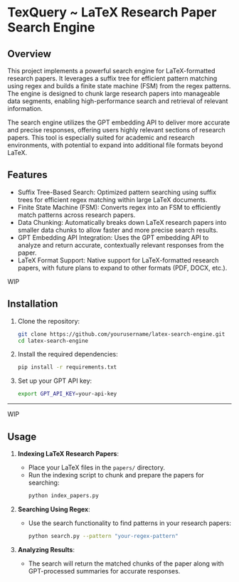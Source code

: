 # TexQuery ~ LaTeX Research Paper Search Engine

## Overview
This project implements a powerful search engine for LaTeX-formatted research papers.
It leverages a suffix tree for efficient pattern matching using regex and builds a finite state machine (FSM) from the regex patterns. 
The engine is designed to chunk large research papers into manageable data segments, 
enabling high-performance search and retrieval of relevant information.

The search engine utilizes the GPT embedding API to deliver more accurate and precise responses, 
offering users highly relevant sections of research papers. This tool is especially suited for academic and research environments,
with potential to expand into additional file formats beyond LaTeX.

## Features
 - Suffix Tree-Based Search: Optimized pattern searching using suffix trees for efficient regex matching within large LaTeX documents.
 - Finite State Machine (FSM): Converts regex into an FSM to efficiently match patterns across research papers.
 - Data Chunking: Automatically breaks down LaTeX research papers into smaller data chunks to allow faster and more precise search results.
 - GPT Embedding API Integration: Uses the GPT embedding API to analyze and return accurate, contextually relevant responses from the paper.
 - LaTeX Format Support: Native support for LaTeX-formatted research papers, with future plans to expand to other formats (PDF, DOCX, etc.).
   
WIP
## Installation

1. Clone the repository:
    ```bash
    git clone https://github.com/yourusername/latex-search-engine.git
    cd latex-search-engine
    ```

2. Install the required dependencies:
    ```bash
    pip install -r requirements.txt
    ```

3. Set up your GPT API key:
    ```bash
    export GPT_API_KEY=your-api-key
    ```

---
WIP
## Usage

1. **Indexing LaTeX Research Papers**:
    - Place your LaTeX files in the `papers/` directory.
    - Run the indexing script to chunk and prepare the papers for searching:
      ```bash
      python index_papers.py
      ```

2. **Searching Using Regex**:
    - Use the search functionality to find patterns in your research papers:
      ```bash
      python search.py --pattern "your-regex-pattern"
      ```

3. **Analyzing Results**:
    - The search will return the matched chunks of the paper along with GPT-processed summaries for accurate responses.


